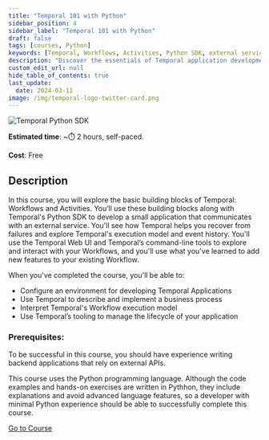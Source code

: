 ```yaml
---
title: "Temporal 101 with Python"
sidebar_position: 4
sidebar_label: "Temporal 101 with Python"
draft: false
tags: [courses, Python]
keywords: [Temporal, Workflows, Activities, Python SDK, external service, recovery, execution model, event history, Temporal Web UI, command-line tools, business process, application lifecycle]
description: "Discover the essentials of Temporal application development in this course, focusing on Workflows, Activities, and the Python SDK. You'll develop a small app, recover from failures, and use Temporal's execution model and tools to manage your application lifecycle effectively."
custom_edit_url: null
hide_table_of_contents: true
last_update:
  date: 2024-03-11
image: /img/temporal-logo-twitter-card.png
---
```


<!-- Generated Mar 28 2024 -->
<!-- DO NOT edit this file directly. -->

![Temporal Python SDK](/img/sdk_banners/banner_python.png)

**Estimated time**: ~⏱️ 2 hours, self-paced.

**Cost**: Free

## Description

In this course, you will explore the basic building blocks of Temporal: Workflows and Activities. You’ll use these building blocks along with Temporal's Python SDK to develop a small application that communicates with an external service. You'll see how Temporal helps you recover from failures and explore Temporal's execution model and event history. You'll use the Temporal Web UI and Temporal’s command-line tools to explore and interact with your Workflows, and you'll use what you've learned to add new features to your existing Workflow.

When you've completed the course, you'll be able to:

- Configure an environment for developing Temporal Applications
- Use Temporal to describe and implement a business process
- Interpret Temporal's Workflow execution model
- Use Temporal’s tooling to manage the lifecycle of your application

### Prerequisites:

To be successful in this course, you should have experience writing backend applications that rely on external APIs.

This course uses the Python programming language. Although the code examples and hands-on exercises are written in Pythhon, they include explanations and avoid advanced language features, so a developer with minimal Python experience should be able to successfully complete this course.

 <a className="button button--primary" href="https://temporal.talentlms.com/catalog/info/id:143">Go to Course</a> 
